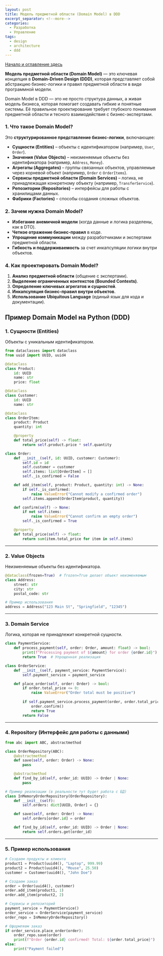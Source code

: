 ```yaml
---
layout: post
title: Модель предметной области (Domain Model) в DDD
excerpt_separator: <!--more-->
categories:
  - Разработка
  - Управление
tags:
  - design
  - architecture
  - ddd
---
```


[Начало и оглавление здесь](https://blog.gorschal.com/domain-driven-design.html)

**Модель предметной области (Domain Model)** — это ключевая концепция в **Domain-Driven Design (DDD)**, которая представляет собой абстракцию бизнес-логики и правил предметной области в виде программной модели.

<!--more-->

Domain Model в DDD — это не просто структура данных, а живая модель бизнеса, которая помогает создавать гибкие и понятные системы. Её правильное проектирование требует глубокого понимания предметной области и тесного взаимодействия с бизнес-экспертами.

### **1. Что такое Domain Model?**  
Это **структурированное представление бизнес-логики**, включающее:  
- **Сущности (Entities)** – объекты с идентификатором (например, `User`, `Order`).  
- **Значения (Value Objects)** – неизменяемые объекты без идентификатора (например, `Address`, `Money`).  
- **Агрегаты (Aggregates)** – группы связанных объектов, управляемые через корневой объект (например, `Order` с `OrderItems`).  
- **Сервисы предметной области (Domain Services)** – логика, не принадлежащая конкретному объекту (например, `TransferService`).  
- **Репозитории (Repositories)** – интерфейсы для работы с хранилищами данных.  
- **Фабрики (Factories)** – способы создания сложных объектов.  

### **2. Зачем нужна Domain Model?**  
- **Избегание анемичной модели** (когда данные и логика разделены, как в DTO).  
- **Четкое отражение бизнес-правил** в коде.  
- **Упрощение коммуникации** между разработчиками и экспертами предметной области.  
- **Гибкость и поддерживаемость** за счет инкапсуляции логики внутри объектов.  

### **4. Как проектировать Domain Model?**  
1. **Анализ предметной области** (общение с экспертами).  
2. **Выделение ограниченных контекстов (Bounded Contexts)**.  
3. **Определение ключевых агрегатов и сущностей**.  
4. **Инкапсуляция бизнес-правил внутри объектов**.  
5. **Использование Ubiquitous Language** (единый язык для кода и документации).  


## **Пример Domain Model на Python (DDD)**  

### **1. Сущности (Entities)**  
Объекты с уникальным идентификатором.  

```python
from dataclasses import dataclass
from uuid import UUID, uuid4

@dataclass
class Product:
    id: UUID
    name: str
    price: float

@dataclass
class Customer:
    id: UUID
    name: str

@dataclass
class OrderItem:
    product: Product
    quantity: int

    @property
    def total_price(self) -> float:
        return self.product.price * self.quantity

class Order:
    def __init__(self, id: UUID, customer: Customer):
        self.id = id
        self.customer = customer
        self.items: list[OrderItem] = []
        self._is_confirmed = False

    def add_item(self, product: Product, quantity: int) -> None:
        if self._is_confirmed:
            raise ValueError("Cannot modify a confirmed order")
        self.items.append(OrderItem(product, quantity))

    def confirm(self) -> None:
        if not self.items:
            raise ValueError("Cannot confirm an empty order")
        self._is_confirmed = True

    @property
    def total_price(self) -> float:
        return sum(item.total_price for item in self.items)
```

---

### **2. Value Objects**  
Неизменяемые объекты без идентификатора.  

```python
@dataclass(frozen=True)  # frozen=True делает объект неизменяемым
class Address:
    street: str
    city: str
    postal_code: str

# Пример использования
address = Address("123 Main St", "Springfield", "12345")
```

---

### **3. Domain Service**  
Логика, которая не принадлежит конкретной сущности.  

```python
class PaymentService:
    def process_payment(self, order: Order, amount: float) -> bool:
        print(f"Processing payment of ${amount} for order {order.id}")
        return True  # Упрощенная реализация

class OrderService:
    def __init__(self, payment_service: PaymentService):
        self.payment_service = payment_service

    def place_order(self, order: Order) -> bool:
        if order.total_price <= 0:
            raise ValueError("Order total must be positive")
        
        if self.payment_service.process_payment(order, order.total_price):
            order.confirm()
            return True
        return False
```

---

### **4. Repository (Интерфейс для работы с данными)**  

```python
from abc import ABC, abstractmethod

class OrderRepository(ABC):
    @abstractmethod
    def save(self, order: Order) -> None:
        pass

    @abstractmethod
    def find_by_id(self, order_id: UUID) -> Order | None:
        pass

# Пример реализации (в реальности тут будет работа с БД)
class InMemoryOrderRepository(OrderRepository):
    def __init__(self):
        self.orders: dict[UUID, Order] = {}

    def save(self, order: Order) -> None:
        self.orders[order.id] = order

    def find_by_id(self, order_id: UUID) -> Order | None:
        return self.orders.get(order_id)
```

---

### **5. Пример использования**  

```python
# Создаем продукты и клиента
product1 = Product(uuid4(), "Laptop", 999.99)
product2 = Product(uuid4(), "Mouse", 25.50)
customer = Customer(uuid4(), "John Doe")

# Создаем заказ
order = Order(uuid4(), customer)
order.add_item(product1, 1)
order.add_item(product2, 2)

# Сервисы и репозиторий
payment_service = PaymentService()
order_service = OrderService(payment_service)
order_repo = InMemoryOrderRepository()

# Оформляем заказ
if order_service.place_order(order):
    order_repo.save(order)
    print(f"Order {order.id} confirmed! Total: ${order.total_price}")
else:
    print("Payment failed")
```

